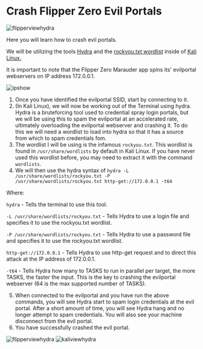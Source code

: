 # Crash Flipper Zero Evil Portals

![flipperviewhydra](https://github.com/user-attachments/assets/da556092-f7fd-4c43-b9ac-af14157eb67a)

Here you will learn how to crash evil portals.

We will be utilizing the tools [Hydra](https://www.kali.org/tools/hydra/) and the [rockyou.txt wordlist](https://www.kali.org/tools/wordlists/) inside of [Kali Linux.](https://www.kali.org/)

It is important to note that the Flipper Zero Marauder app spins its' evilportal webservers on IP address 172.0.0.1.

![ipshow](https://github.com/user-attachments/assets/ba581c22-69bb-4c42-a1f7-5aab4d0f9df9)

1. Once you have identified the evilportal SSID, start by connecting to it.
2. (In Kali Linux), we will now be working out of the Terminal using hydra. Hydra is a bruteforcing tool used to credential spray login portals, but we will be using this to spam the evilportal at an accelerated rate, ultimately overloading the evilportal webserver and crashing it. To do this we will need a wordlist to load into hydra so that it has a source from which to spam credentials fom.
3. The wordlist I will be using is the infamous ```rockyou.txt```. This wordlist is found in ```/usr/share/wordlists``` by default in Kali Linux. If you have never used this wordlist before, you may need to extract it with the command ```wordlists```.
4. We will then use the hydra syntax of ```hydra -L /usr/share/wordlists/rockyou.txt -P /usr/share/wordlists/rockyou.txt http-get://172.0.0.1 -t64```

Where:

```hydra``` - Tells the terminal to use this tool.

```-L /usr/share/wordlists/rockyou.txt``` - Tells Hydra to use a login file and specifies it to use the rockyou.txt wordlist.

```-P /usr/share/wordlists/rockyou.txt``` - Tells Hydra to use a password file and specifies it to use the rockyou.txt wordlist.

```http-get://172.0.0.1``` - Tells Hydra to use http-get request and to direct this attack at the IP address of 172.0.0.1.

```-t64``` - Tells Hydra how many to TASKS to run in parallel per target, the more TASKS, the faster the input. This is the key to crashing the evilportal webserver (64 is the max supported number of TASKS).

5. When connected to the evilportal and you have run the above commands, you will see Hydra start to spam login credentials at the evil portal. After a short amount of time, you will see Hydra hang and no longer attempt to spam credentials. You will also see your machine disconnect from the evil portal.
6. You have successfully crashed the evil portal.

![flipperviewhydra](https://github.com/user-attachments/assets/95490571-fd65-4666-850d-6c58af867b56)
![kaliviewhydra](https://github.com/user-attachments/assets/9cca27bc-8bde-41a1-8325-f8f325f8ff59)
